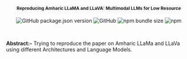 <div align="center">

  <h2> <span style="font-size:12px">Reproducing Amharic LLaMA and LLaVA: Multimodal LLMs for Low Resource </span> </h2> 

  <p align="center">
  <img src="https://img.shields.io/github/package-json/v/sultan99/react-on-lambda.svg" alt="GitHub package.json version">
  <img alt="GitHub" src="https://img.shields.io/github/license/easybase/easybase-react">
  <img alt="npm bundle size" src="https://img.shields.io/bundlephobia/min/easybase-react">
  <img alt="npm" src="https://img.shields.io/npm/v/easybase-react">
</p>
</div>
<br>

**Abstract:-** Trying to reproduce the paper on Amharic LLaMa and LLaVa using different Architectures and Language Models.